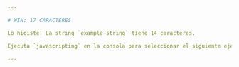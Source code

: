 ```yaml
---

# WIN: 17 CARACTERES

Lo hiciste! La string `example string` tiene 14 caracteres.

Ejecuta `javascripting` en la consola para seleccionar el siguiente ejercicio.

---
```


